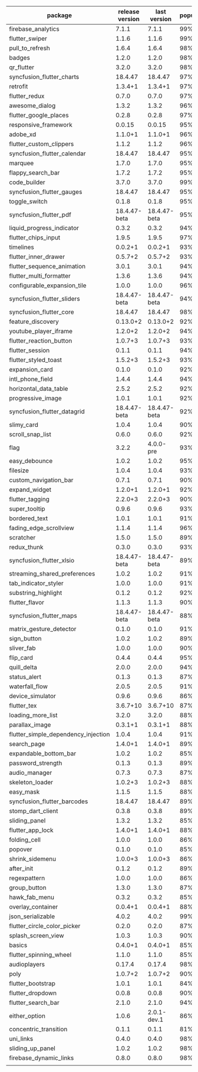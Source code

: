 |                            package | release version | last version | popularity | likes |                                                          url |
|----------------------------------- | --------------- | ------------ | ---------- | ----- | ------------------------------------------------------------ |
|                 firebase_analytics |           7.1.1 |        7.1.1 |        99% |   386 |                  https://pub.dev/packages/firebase_analytics |
|                     flutter_swiper |           1.1.6 |        1.1.6 |        99% |  1104 |                      https://pub.dev/packages/flutter_swiper |
|                    pull_to_refresh |           1.6.4 |        1.6.4 |        98% |   796 |                     https://pub.dev/packages/pull_to_refresh |
|                             badges |           1.2.0 |        1.2.0 |        98% |   665 |                              https://pub.dev/packages/badges |
|                         qr_flutter |           3.2.0 |        3.2.0 |        98% |   468 |                          https://pub.dev/packages/qr_flutter |
|          syncfusion_flutter_charts |         18.4.47 |      18.4.47 |        97% |   703 |           https://pub.dev/packages/syncfusion_flutter_charts |
|                           retrofit |         1.3.4+1 |      1.3.4+1 |        97% |   336 |                            https://pub.dev/packages/retrofit |
|                      flutter_redux |           0.7.0 |        0.7.0 |        97% |   228 |                       https://pub.dev/packages/flutter_redux |
|                     awesome_dialog |           1.3.2 |        1.3.2 |        96% |   363 |                      https://pub.dev/packages/awesome_dialog |
|              flutter_google_places |           0.2.8 |        0.2.8 |        97% |   120 |               https://pub.dev/packages/flutter_google_places |
|               responsive_framework |          0.0.15 |       0.0.15 |        95% |   587 |                https://pub.dev/packages/responsive_framework |
|                           adobe_xd |         1.1.0+1 |      1.1.0+1 |        96% |   194 |                            https://pub.dev/packages/adobe_xd |
|            flutter_custom_clippers |           1.1.2 |        1.1.2 |        96% |   234 |             https://pub.dev/packages/flutter_custom_clippers |
|        syncfusion_flutter_calendar |         18.4.47 |      18.4.47 |        95% |   326 |         https://pub.dev/packages/syncfusion_flutter_calendar |
|                            marquee |           1.7.0 |        1.7.0 |        95% |   177 |                             https://pub.dev/packages/marquee |
|                  flappy_search_bar |           1.7.2 |        1.7.2 |        95% |   163 |                   https://pub.dev/packages/flappy_search_bar |
|                       code_builder |           3.7.0 |        3.7.0 |        99% |    48 |                        https://pub.dev/packages/code_builder |
|          syncfusion_flutter_gauges |         18.4.47 |      18.4.47 |        95% |   215 |           https://pub.dev/packages/syncfusion_flutter_gauges |
|                      toggle_switch |           0.1.8 |        0.1.8 |        95% |   145 |                       https://pub.dev/packages/toggle_switch |
|             syncfusion_flutter_pdf |    18.4.47-beta | 18.4.47-beta |        95% |   150 |              https://pub.dev/packages/syncfusion_flutter_pdf |
|          liquid_progress_indicator |           0.3.2 |        0.3.2 |        94% |   316 |           https://pub.dev/packages/liquid_progress_indicator |
|                flutter_chips_input |           1.9.5 |        1.9.5 |        97% |    48 |                 https://pub.dev/packages/flutter_chips_input |
|                          timelines |         0.0.2+1 |      0.0.2+1 |        93% |   273 |                           https://pub.dev/packages/timelines |
|               flutter_inner_drawer |         0.5.7+2 |      0.5.7+2 |        93% |   251 |                https://pub.dev/packages/flutter_inner_drawer |
|         flutter_sequence_animation |           3.0.1 |        3.0.1 |        94% |   116 |          https://pub.dev/packages/flutter_sequence_animation |
|            flutter_multi_formatter |           1.3.6 |        1.3.6 |        94% |    85 |             https://pub.dev/packages/flutter_multi_formatter |
|        configurable_expansion_tile |           1.0.0 |        1.0.0 |        96% |    49 |         https://pub.dev/packages/configurable_expansion_tile |
|         syncfusion_flutter_sliders |    18.4.47-beta | 18.4.47-beta |        94% |   108 |          https://pub.dev/packages/syncfusion_flutter_sliders |
|            syncfusion_flutter_core |         18.4.47 |      18.4.47 |        98% |    32 |             https://pub.dev/packages/syncfusion_flutter_core |
|                  feature_discovery |        0.13.0+2 |     0.13.0+2 |        92% |   318 |                   https://pub.dev/packages/feature_discovery |
|              youtube_player_iframe |         1.2.0+2 |      1.2.0+2 |        94% |    95 |               https://pub.dev/packages/youtube_player_iframe |
|            flutter_reaction_button |         1.0.7+3 |      1.0.7+3 |        93% |   104 |             https://pub.dev/packages/flutter_reaction_button |
|                    flutter_session |           0.1.1 |        0.1.1 |        94% |    90 |                     https://pub.dev/packages/flutter_session |
|               flutter_styled_toast |         1.5.2+3 |      1.5.2+3 |        93% |   107 |                https://pub.dev/packages/flutter_styled_toast |
|                     expansion_card |           0.1.0 |        0.1.0 |        92% |   172 |                      https://pub.dev/packages/expansion_card |
|                   intl_phone_field |           1.4.4 |        1.4.4 |        94% |    61 |                    https://pub.dev/packages/intl_phone_field |
|              horizontal_data_table |           2.5.2 |        2.5.2 |        92% |   111 |               https://pub.dev/packages/horizontal_data_table |
|                  progressive_image |           1.0.1 |        1.0.1 |        92% |   134 |                   https://pub.dev/packages/progressive_image |
|        syncfusion_flutter_datagrid |    18.4.47-beta | 18.4.47-beta |        92% |   116 |         https://pub.dev/packages/syncfusion_flutter_datagrid |
|                         slimy_card |           1.0.4 |        1.0.4 |        90% |   320 |                          https://pub.dev/packages/slimy_card |
|                   scroll_snap_list |           0.6.0 |        0.6.0 |        92% |    99 |                    https://pub.dev/packages/scroll_snap_list |
|                               flag |           3.2.2 |    4.0.0-pre |        93% |    48 |                                https://pub.dev/packages/flag |
|                      easy_debounce |           1.0.2 |        1.0.2 |        95% |    31 |                       https://pub.dev/packages/easy_debounce |
|                           filesize |           1.0.4 |        1.0.4 |        93% |    48 |                            https://pub.dev/packages/filesize |
|              custom_navigation_bar |           0.7.1 |        0.7.1 |        90% |   142 |               https://pub.dev/packages/custom_navigation_bar |
|                      expand_widget |         1.2.0+1 |      1.2.0+1 |        92% |    61 |                       https://pub.dev/packages/expand_widget |
|                    flutter_tagging |         2.2.0+3 |      2.2.0+3 |        90% |   108 |                     https://pub.dev/packages/flutter_tagging |
|                      super_tooltip |           0.9.6 |        0.9.6 |        93% |    48 |                       https://pub.dev/packages/super_tooltip |
|                      bordered_text |           1.0.1 |        1.0.1 |        91% |    65 |                       https://pub.dev/packages/bordered_text |
|             fading_edge_scrollview |           1.1.4 |        1.1.4 |        96% |    22 |              https://pub.dev/packages/fading_edge_scrollview |
|                          scratcher |           1.5.0 |        1.5.0 |        89% |   135 |                           https://pub.dev/packages/scratcher |
|                        redux_thunk |           0.3.0 |        0.3.0 |        93% |    31 |                         https://pub.dev/packages/redux_thunk |
|           syncfusion_flutter_xlsio |    18.4.47-beta | 18.4.47-beta |        89% |    78 |            https://pub.dev/packages/syncfusion_flutter_xlsio |
|       streaming_shared_preferences |           1.0.2 |        1.0.2 |        91% |    46 |        https://pub.dev/packages/streaming_shared_preferences |
|               tab_indicator_styler |           1.0.0 |        1.0.0 |        91% |    50 |                https://pub.dev/packages/tab_indicator_styler |
|                substring_highlight |           0.1.2 |        0.1.2 |        92% |    38 |                 https://pub.dev/packages/substring_highlight |
|                     flutter_flavor |           1.1.3 |        1.1.3 |        90% |    58 |                      https://pub.dev/packages/flutter_flavor |
|            syncfusion_flutter_maps |    18.4.47-beta | 18.4.47-beta |        88% |   101 |             https://pub.dev/packages/syncfusion_flutter_maps |
|            matrix_gesture_detector |           0.1.0 |        0.1.0 |        91% |    39 |             https://pub.dev/packages/matrix_gesture_detector |
|                        sign_button |           1.0.2 |        1.0.2 |        89% |    67 |                         https://pub.dev/packages/sign_button |
|                         sliver_fab |           1.0.0 |        1.0.0 |        90% |    55 |                          https://pub.dev/packages/sliver_fab |
|                          flip_card |           0.4.4 |        0.4.4 |        95% |   236 |                           https://pub.dev/packages/flip_card |
|                        quill_delta |           2.0.0 |        2.0.0 |        94% |    21 |                         https://pub.dev/packages/quill_delta |
|                       status_alert |           0.1.3 |        0.1.3 |        87% |   101 |                        https://pub.dev/packages/status_alert |
|                     waterfall_flow |           2.0.5 |        2.0.5 |        91% |    35 |                      https://pub.dev/packages/waterfall_flow |
|                   device_simulator |           0.9.6 |        0.9.6 |        86% |   142 |                    https://pub.dev/packages/device_simulator |
|                        flutter_tex |        3.6.7+10 |     3.6.7+10 |        87% |    97 |                         https://pub.dev/packages/flutter_tex |
|                  loading_more_list |           3.2.0 |        3.2.0 |        88% |    52 |                   https://pub.dev/packages/loading_more_list |
|                     parallax_image |         0.3.1+1 |      0.3.1+1 |        88% |    60 |                      https://pub.dev/packages/parallax_image |
|flutter_simple_dependency_injection |           1.0.4 |        1.0.4 |        91% |    29 | https://pub.dev/packages/flutter_simple_dependency_injection |
|                        search_page |         1.4.0+1 |      1.4.0+1 |        89% |    39 |                         https://pub.dev/packages/search_page |
|              expandable_bottom_bar |           1.0.2 |        1.0.2 |        85% |   146 |               https://pub.dev/packages/expandable_bottom_bar |
|                  password_strength |           0.1.3 |        0.1.3 |        89% |    34 |                   https://pub.dev/packages/password_strength |
|                      audio_manager |           0.7.3 |        0.7.3 |        87% |    54 |                       https://pub.dev/packages/audio_manager |
|                    skeleton_loader |         1.0.2+3 |      1.0.2+3 |        88% |    45 |                     https://pub.dev/packages/skeleton_loader |
|                          easy_mask |           1.1.5 |        1.1.5 |        88% |    42 |                           https://pub.dev/packages/easy_mask |
|        syncfusion_flutter_barcodes |         18.4.47 |      18.4.47 |        89% |    32 |         https://pub.dev/packages/syncfusion_flutter_barcodes |
|                  stomp_dart_client |           0.3.8 |        0.3.8 |        89% |    31 |                   https://pub.dev/packages/stomp_dart_client |
|                      sliding_panel |           1.3.2 |        1.3.2 |        85% |    79 |                       https://pub.dev/packages/sliding_panel |
|                   flutter_app_lock |         1.4.0+1 |      1.4.0+1 |        88% |    42 |                    https://pub.dev/packages/flutter_app_lock |
|                       folding_cell |           1.0.0 |        1.0.0 |        86% |    53 |                        https://pub.dev/packages/folding_cell |
|                            popover |           0.1.0 |        0.1.0 |        85% |    68 |                             https://pub.dev/packages/popover |
|                    shrink_sidemenu |         1.0.0+3 |      1.0.0+3 |        86% |    59 |                     https://pub.dev/packages/shrink_sidemenu |
|                         after_init |           0.1.2 |        0.1.2 |        89% |    26 |                          https://pub.dev/packages/after_init |
|                       regexpattern |           1.0.0 |        1.0.0 |        86% |    50 |                        https://pub.dev/packages/regexpattern |
|                       group_button |           1.3.0 |        1.3.0 |        87% |    41 |                        https://pub.dev/packages/group_button |
|                      hawk_fab_menu |           0.3.2 |        0.3.2 |        85% |    54 |                       https://pub.dev/packages/hawk_fab_menu |
|                  overlay_container |         0.0.4+1 |      0.0.4+1 |        88% |    29 |                   https://pub.dev/packages/overlay_container |
|                  json_serializable |           4.0.2 |        4.0.2 |        99% |   857 |                   https://pub.dev/packages/json_serializable |
|        flutter_circle_color_picker |           0.2.0 |        0.2.0 |        87% |    33 |         https://pub.dev/packages/flutter_circle_color_picker |
|                 splash_screen_view |           1.0.3 |        1.0.3 |        90% |    20 |                  https://pub.dev/packages/splash_screen_view |
|                             basics |         0.4.0+1 |      0.4.0+1 |        85% |    45 |                              https://pub.dev/packages/basics |
|             flutter_spinning_wheel |           1.1.0 |        1.1.0 |        85% |    47 |              https://pub.dev/packages/flutter_spinning_wheel |
|                       audioplayers |          0.17.4 |       0.17.4 |        98% |   701 |                        https://pub.dev/packages/audioplayers |
|                               poly |         1.0.7+2 |      1.0.7+2 |        90% |    17 |                                https://pub.dev/packages/poly |
|                  flutter_bootstrap |           1.0.1 |        1.0.1 |        84% |    54 |                   https://pub.dev/packages/flutter_bootstrap |
|                   flutter_dropdown |           0.0.8 |        0.0.8 |        90% |    18 |                    https://pub.dev/packages/flutter_dropdown |
|                 flutter_search_bar |           2.1.0 |        2.1.0 |        94% |    43 |                  https://pub.dev/packages/flutter_search_bar |
|                      either_option |           1.0.6 |  2.0.1-dev.1 |        86% |    29 |                       https://pub.dev/packages/either_option |
|              concentric_transition |           0.1.1 |        0.1.1 |        81% |   137 |               https://pub.dev/packages/concentric_transition |
|                          uni_links |           0.4.0 |        0.4.0 |        98% |   374 |                           https://pub.dev/packages/uni_links |
|                   sliding_up_panel |           1.0.2 |        1.0.2 |        98% |   856 |                    https://pub.dev/packages/sliding_up_panel |
|             firebase_dynamic_links |           0.8.0 |        0.8.0 |        98% |   227 |              https://pub.dev/packages/firebase_dynamic_links |
||
